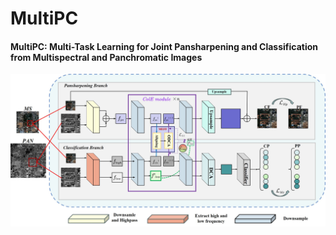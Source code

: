 # MultiPC

#### **MultiPC: Multi-Task Learning for Joint Pansharpening and Classification from Multispectral and Panchromatic Images**

![图片1](https://github.com/Xidian-AIGroup190726/MultiPC/blob/main/%E5%9B%BE%E7%89%872.jpg)
